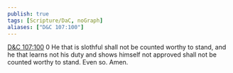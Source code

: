 ```yaml
---
publish: true
tags: [Scripture/DaC, noGraph]
aliases: ["D&C 107:100"]
---
```

[D&C 107:100](https://churchofjesuschrist.org/study/scriptures/dc-testament/dc/107?lang=eng&id=p100#p100) 0 He that is slothful shall not be counted worthy to stand, and he that learns not his duty and shows himself not approved shall not be counted worthy to stand. Even so. Amen.





